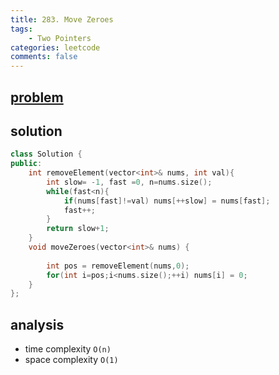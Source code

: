 ```yaml
---
title: 283. Move Zeroes
tags:  
    - Two Pointers
categories: leetcode
comments: false
---
```




## [problem](https://leetcode.com/problems/move-zeroes/)

## solution
```c++
class Solution {
public:
    int removeElement(vector<int>& nums, int val){
        int slow= -1, fast =0, n=nums.size();
        while(fast<n){
            if(nums[fast]!=val) nums[++slow] = nums[fast];
            fast++;
        }
        return slow+1;
    }
    void moveZeroes(vector<int>& nums) {
        
        int pos = removeElement(nums,0);
        for(int i=pos;i<nums.size();++i) nums[i] = 0;
    }
};
```

## analysis
- time complexity `O(n)`
- space complexity `O(1)`